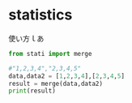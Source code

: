 # statistics

<p>使い方ｌあ</p>

```py
from stati import merge

#"1,2,3,4","2,3,4,5"
data,data2 = [1,2,3,4],[2,3,4,5]
result = merge(data,data2)
print(result)
```
